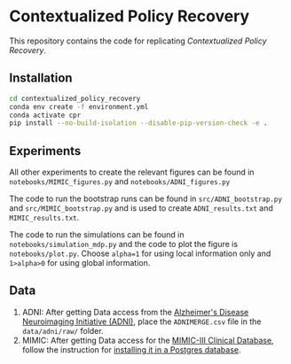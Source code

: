 # Contextualized Policy Recovery

This repository contains the code for replicating *Contextualized Policy Recovery*.

## Installation

```bash
cd contextualized_policy_recovery
conda env create -f environment.yml
conda activate cpr
pip install --no-build-isolation --disable-pip-version-check -e .
```

## Experiments
All other experiments to create the relevant figures can be found in `notebooks/MIMIC_figures.py` and `notebooks/ADNI_figures.py` 

The code to run the bootstrap runs can be found in `src/ADNI_bootstrap.py` and `src/MIMIC_bootstrap.py` and is used to create `ADNI_results.txt` and `MIMIC_results.txt`. 

The code to run the simulations can be found in `notebooks/simulation_mdp.py` and the code to plot the figure is `notebooks/plot.py`. Choose `alpha=1` for using local information only and `1>alpha>0` for using global information.

## Data 
1) ADNI: After getting Data access from the [Alzheimer's Disease Neuroimaging Initiative (ADNI)](https://adni.loni.usc.edu/), place the `ADNIMERGE.csv` file in the `data/adni/raw/` folder.
2) MIMIC: After getting Data access for the [MIMIC-III Clinical Database](https://physionet.org/content/mimiciii/1.4/), follow the instruction for [installing it in a Postgres database](https://mimic.physionet.org/tutorials/install-mimic-locally-ubuntu/).
